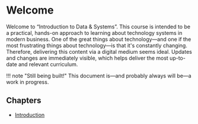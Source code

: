 # Welcome

Welcome to “Introduction to Data & Systems”. This course is intended to be a
practical, hands-on approach to learning about technology systems in modern
business. One of the great things about technology—and one if the most
frustrating things about technology—is that it's constantly changing. Therefore,
delivering this content via a digital medium seems ideal. Updates and changes
are immediately visible, which helps deliver the most up-to-date and relevant
curriculum.



!!! note "Still being built!"
    This document is—and probably always will be—a work in progress.

## Chapters

* [Introduction](systems/0-intro/)
